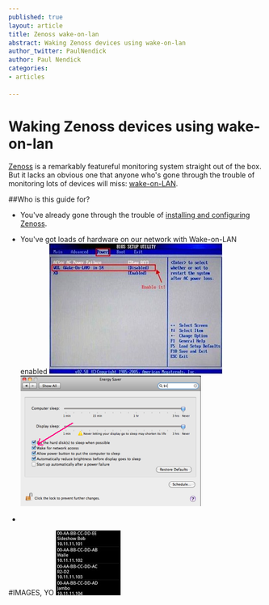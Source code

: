 ```yaml
---
published: true
layout: article
title: Zenoss wake-on-lan
abstract: Waking Zenoss devices using wake-on-lan
author_twitter: PaulNendick
author: Paul Nendick
categories:
- articles

---
```


# Waking Zenoss devices using wake-on-lan

[Zenoss](http://www.zenoss.com/) is a remarkably featureful monitoring system straight out of the box. But it lacks an obvious one that anyone who's gone through the trouble of monitoring lots of devices will miss: [wake-on-LAN](http://en.wikipedia.org/wiki/Wake-on-LAN).

##Who is this guide for?

* You've already gone through the trouble of [installing and configuring Zenoss](http://community.zenoss.org/community/documentation).

* You've got loads of hardware on our network with Wake-on-LAN enabled
![WOL icon](/assets/images/wol-bios-enable.jpg) ![WOL icon](/assets/images/wol-mac-enable.png)

*

#IMAGES, YO
![WOL icon](/assets/images/wol-icon.jpg)